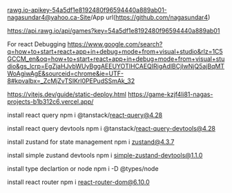 rawg.io-apikey-54a5df1e8192480f96594440a889ab01-nagasundar4@yahoo.ca-Site/App url(https://github.com/nagasundar4)

https://api.rawg.io/api/games?key=54a5df1e8192480f96594440a889ab01

For react Debugging https://www.google.com/search?q=how+to+start+react+app+in+debug+mode+from+visual+studio&rlz=1C5GCCM_en&oq=how+to+start+react+app+in+debug+mode+from+visual+studio&gs_lcrp=EgZjaHJvbWUyBggAEEUYOTIHCAEQIRigAdIBCjIwNjQ5ajBqMTWoAgiwAgE&sourceid=chrome&ie=UTF-8#kpvalbx=_ZcMjZvTSIKrl0PEPudSSmAk_32

https://vitejs.dev/guide/static-deploy.html
https://game-kzjf4li81-nagas-projects-b1b312c6.vercel.app/

install react query
npm i @tanstack/react-query@4.28

install react query devtools
npm i @tanstack/react-query-devtools@4.28

install zustand for state management
npm i zustand@4.3.7

install simple zustand devtools
npm i simple-zustand-devtools@1.1.0

install type declartion or node
npm i -D @types/node

install react router
npm i react-router-dom@6.10.0
